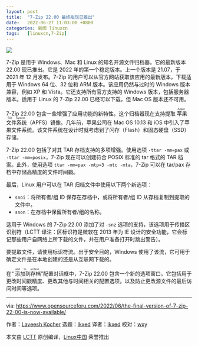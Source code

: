 ```yaml
---
layout: post
title:	"7-Zip 22.00 最终版现已推出"
date:	2022-06-27 11:03:00 +0800 
categories:	新闻 linuxcn 
tags:	[linuxcn,7-Zip]
---
```



![](/Asserts/Images//attachment/album/202206/27/110310hwrmxuwyqlor1olp.jpg)


7-Zip 是用于 Windows、Mac 和 Linux 的知名开源文件归档器。它的最新版本 22.00 现已推出。它是 2022 年的第一个稳定版本。上一个版本是 21.07，于 2021 年 12 月发布。7-Zip 的用户可以从官方网站获取该应用的最新版本，下载适用于 Windows 64 位、32 位和 ARM 版本。该应用仍然与过时的 Windows 版本兼容，例如 XP 和 Vista。它还支持所有官方支持的 Windows 版本，包括服务器版本。适用于 Linux 的 7-Zip 22.00 已经可以下载，但 Mac OS 版本还不可用。


7-Zip 22.00 包含一些增强了应用功能的新特性。这个归档器现在支持提取<ruby> 苹果文件系统 <rt>  Apple File System </rt></ruby>（APFS）镜像。几年前，苹果公司在 Mac OS 10.13 和 iOS 中引入了苹果文件系统。该文件系统在设计时就考虑到了闪存（Flash）和固态硬盘（SSD）存储。


7-Zip 22.00 包括了对其 TAR 存档支持的多项增强。使用选项 `-ttar -mm=pax` 或 `-ttar -mm=posix`，7-Zip 现在可以创建符合 POSIX 标准的 tar 格式的 TAR 档案。此外，使用选项 `ttar -mm=pax -mtp=3 -mtc -mta`，7-Zip 可以在 tar/pax 存档中存储高精度的文件时间戳。


最后，Linux 用户可以在 TAR 归档文件中使用以下两个新选项：


* `snoi`：将所有者/组 ID 保存在存档中，或将所有者/组 ID 从存档复制到提取的文件中。
* `snon`：在存档中保留所有者/组的名称。


适用于 Windows 的 7-Zip 22.00 添加了对 `-snz` 选项的支持，该选项用于传播区识别符（LCTT 译注：区标识符是微软在 2013 年为 IE 设计的安全功能，它会标记那些用户自网络上所下载的文件，并在用户准备打开时跳出警告）。


要提取文件，请使用标识符流。出于安全目的，Windows 使用了该流，它可用于确定文件是在本地创建的还是从互联网下载的。


在“<ruby> 添加到存档 <rt>  add to archive </rt></ruby>”配置对话框中，7-Zip 22.00 包含一个新的选项窗口。它包括用于更改时间戳精度、更改其他与时间相关的配置选项，以及防止更改源文件的最后访问时间等选项。




---


via: <https://www.opensourceforu.com/2022/06/the-final-version-of-7-zip-22-00-is-now-available/>


作者：[Laveesh Kocher](https://www.opensourceforu.com/author/laveesh-kocher/) 选题：[lkxed](https://github.com/lkxed) 译者：[lkxed](https://github.com/lkxed) 校对：[wxy](https://github.com/wxy)


本文由 [LCTT](https://github.com/LCTT/TranslateProject) 原创编译，[Linux中国](https://linux.cn/) 荣誉推出
